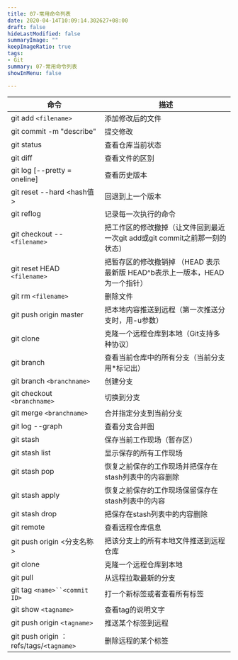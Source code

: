 ```yaml
---
title: 07-常用命令列表
date: 2020-04-14T10:09:14.302627+08:00
draft: false
hideLastModified: false
summaryImage: ""
keepImageRatio: true
tags:
- Git
summary: 07-常用命令列表
showInMenu: false

---
```


命令| 描述
---|---
git add `<filename>` |添加修改后的文件
git commit -m "describe" |提交修改
git status |查看仓库当前状态
git diff  |查看文件的区别
git log [--pretty = oneline] |查看历史版本
git reset --hard <hash值> |回退到上一个版本
git reflog |记录每一次执行的命令
git checkout -- `<filename>` |把工作区的修改撤掉（让文件回到最近一次git add或git commit之前那一刻的状态）
git reset HEAD `<filename>` |把暂存区的修改撤销掉 （HEAD 表示最新版 HEAD^b表示上一版本，HEAD为一个指针）
git rm `<filename>` |删除文件
git push origin master |把本地内容推送到远程（第一次推送分支时，用-u参数）
git clone |克隆一个远程仓库到本地（Git支持多种协议）
git branch | 查看当前仓库中的所有分支（当前分支用*标记出）
git branch `<branchname>` |创建分支
git checkout `<branchname>` |切换到分支
git merge `<branchname>` |合并指定分支到当前分支
git log --graph |查看分支合并图
git stash |保存当前工作现场（暂存区）
git stash list |显示保存的所有工作现场
git stash pop |恢复之前保存的工作现场并把保存在stash列表中的内容删除
git stash apply |恢复之前保存的工作现场保留保存在stash列表中的内容
git stash drop| 把保存在stash列表中的内容删除
git remote |查看远程仓库信息
git push origin <分支名称> |把该分支上的所有本地文件推送到远程仓库
git clone| 克隆一个远程仓库到本地
git pull |从远程拉取最新的分支
git tag `<name>``<commit ID>` |打一个新标签或者查看所有标签
git show `<tagname>` |查看tag的说明文字
git push origin `<tagname>` |推送某个标签到远程
git push origin ：refs/tags/`<tagname>` |删除远程的某个标签
